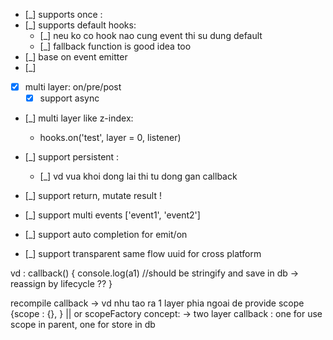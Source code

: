 * [_] supports once :
* [_] supports default hooks: 
    * [_] neu ko co hook nao cung event thi su dung default
    * [_] fallback function is good idea too
* [_] base on event emitter
* [_] 

* [x] multi layer: on/pre/post
    * [x] support async
* [_] multi layer like z-index:
    * hooks.on('test', layer = 0, listener)
    
* [_] support persistent : 
    * [_] vd vua khoi dong lai thi tu dong gan callback
    
* [_] support return, mutate result !

* [_] support multi events ['event1', 'event2']

* [_] support auto completion for emit/on
* [_] support transparent same flow uuid for cross platform



vd : 
callback() {
    console.log(a1) 
    //should be stringify and save in db 
    -> reassign by lifecycle ??
}

recompile callback -> 
vd nhu tao ra 1 layer phia ngoai de provide scope
{scope : {}, } || or scopeFactory concept: ->
two layer callback : one for use scope in parent, 
one for store in db 
